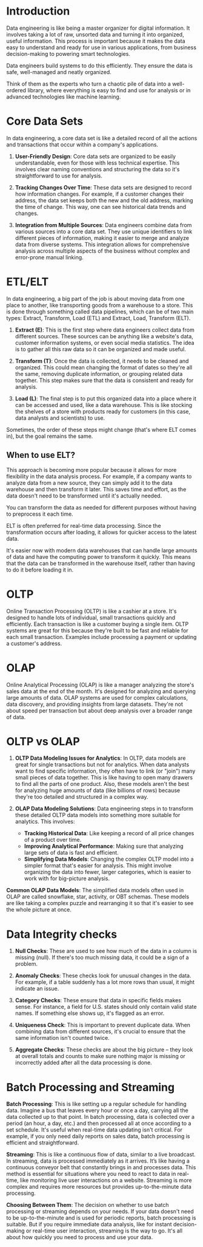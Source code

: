# Introduction

Data engineering is like being a master organizer for digital information. It involves taking a lot of raw, unsorted data and turning it into organized, useful information. This process is important because it makes the data easy to understand and ready for use in various applications, from business decision-making to powering smart technologies.

Data engineers build systems to do this efficiently. They ensure the data is safe, well-managed and neatly organized.

Think of them as the experts who turn a chaotic pile of data into a well-ordered library, where everything is easy to find and use for analysis or in advanced technologies like machine learning.

# Core Data Sets

In data engineering, a core data set is like a detailed record of all the actions and transactions that occur within a company's applications.

1. **User-Friendly Design**: Core data sets are organized to be easily understandable, even for those with less technical expertise. This involves clear naming conventions and structuring the data so it's straightforward to use for analysis.

2. **Tracking Changes Over Time**: These data sets are designed to record how information changes. For example, if a customer changes their address, the data set keeps both the new and the old address, marking the time of change. This way, one can see historical data trends and changes.

3. **Integration from Multiple Sources**: Data engineers combine data from various sources into a core data set. They use unique identifiers to link different pieces of information, making it easier to merge and analyze data from diverse systems. This integration allows for comprehensive analysis across multiple aspects of the business without complex and error-prone manual linking.

# ETL/ELT

In data engineering, a big part of the job is about moving data from one place to another, like transporting goods from a warehouse to a store. This is done through something called data pipelines, which can be of two main types: Extract, Transform, Load (ETL) and Extract, Load, Transform (ELT).

1. **Extract (E)**: This is the first step where data engineers collect data from different sources. These sources can be anything like a website's data, customer information systems, or even social media statistics. The idea is to gather all this raw data so it can be organized and made useful.

2. **Transform (T)**: Once the data is collected, it needs to be cleaned and organized. This could mean changing the format of dates so they're all the same, removing duplicate information, or grouping related data together. This step makes sure that the data is consistent and ready for analysis.

3. **Load (L)**: The final step is to put this organized data into a place where it can be accessed and used, like a data warehouse. This is like stocking the shelves of a store with products ready for customers (in this case, data analysts and scientists) to use.

Sometimes, the order of these steps might change (that's where ELT comes in), but the goal remains the same.

## When to use ELT?

This approach is becoming more popular because it allows for more flexibility in the data analysis process. For example, if a company wants to analyze data from a new source, they can simply add it to the data warehouse and then transform it later. This saves time and effort, as the data doesn't need to be transformed until it's actually needed.

You can transform the data as needed for different purposes without having to preprocess it each time.

ELT is often preferred for real-time data processing. Since the transformation occurs after loading, it allows for quicker access to the latest data.

It's easier now with modern data warehouses that can handle large amounts of data and have the computing power to transform it quickly. This means that the data can be transformed in the warehouse itself, rather than having to do it before loading it in.

# OLTP

Online Transaction Processing (OLTP) is like a cashier at a store. It's designed to handle lots of individual, small transactions quickly and efficiently. Each transaction is like a customer buying a single item. OLTP systems are great for this because they're built to be fast and reliable for each small transaction. Examples include processing a payment or updating a customer's address.

# OLAP

Online Analytical Processing (OLAP) is like a manager analyzing the store's sales data at the end of the month. It's designed for analyzing and querying large amounts of data. OLAP systems are used for complex calculations, data discovery, and providing insights from large datasets. They're not about speed per transaction but about deep analysis over a broader range of data.

# OLTP vs OLAP

1. **OLTP Data Modeling Issues for Analytics**: In OLTP, data models are great for single transactions but not for analytics. When data analysts want to find specific information, they often have to link (or "join") many small pieces of data together. This is like having to open many drawers to find all the parts of one product. Also, these models aren't the best for analyzing huge amounts of data (like billions of rows) because they're too detailed and structured in a complex way.

2. **OLAP Data Modeling Solutions**: Data engineering steps in to transform these detailed OLTP data models into something more suitable for analytics. This involves:
   - **Tracking Historical Data**: Like keeping a record of all price changes of a product over time.
   - **Improving Analytical Performance**: Making sure that analyzing large sets of data is fast and efficient.
   - **Simplifying Data Models**: Changing the complex OLTP model into a simpler format that's easier for analysis. This might involve organizing the data into fewer, larger categories, which is easier to work with for big-picture analysis.

**Common OLAP Data Models**: The simplified data models often used in OLAP are called snowflake, star, activity, or OBT schemas. These models are like taking a complex puzzle and rearranging it so that it's easier to see the whole picture at once.

# Data Integrity checks

1. **Null Checks**: These are used to see how much of the data in a column is missing (null). If there's too much missing data, it could be a sign of a problem.

2. **Anomaly Checks**: These checks look for unusual changes in the data. For example, if a table suddenly has a lot more rows than usual, it might indicate an issue.

3. **Category Checks**: These ensure that data in specific fields makes sense. For instance, a field for U.S. states should only contain valid state names. If something else shows up, it's flagged as an error.

4. **Uniqueness Check**: This is important to prevent duplicate data. When combining data from different sources, it's crucial to ensure that the same information isn't counted twice.

5. **Aggregate Checks**: These checks are about the big picture – they look at overall totals and counts to make sure nothing major is missing or incorrectly added after all the data processing is done.

# Batch Processing and Streaming

**Batch Processing**: This is like setting up a regular schedule for handling data. Imagine a bus that leaves every hour or once a day, carrying all the data collected up to that point. In batch processing, data is collected over a period (an hour, a day, etc.) and then processed all at once according to a set schedule. It's useful when real-time data updating isn't critical. For example, if you only need daily reports on sales data, batch processing is efficient and straightforward.

**Streaming**: This is like a continuous flow of data, similar to a live broadcast. In streaming, data is processed immediately as it arrives. It’s like having a continuous conveyor belt that constantly brings in and processes data. This method is essential for situations where you need to react to data in real-time, like monitoring live user interactions on a website. Streaming is more complex and requires more resources but provides up-to-the-minute data processing.

**Choosing Between Them**: The decision on whether to use batch processing or streaming depends on your needs. If your data doesn't need to be up-to-the-minute and is used for periodic reports, batch processing is suitable. But if you require immediate data analysis, like for instant decision-making or real-time user interaction, streaming is the way to go. It's all about how quickly you need to process and use your data.
